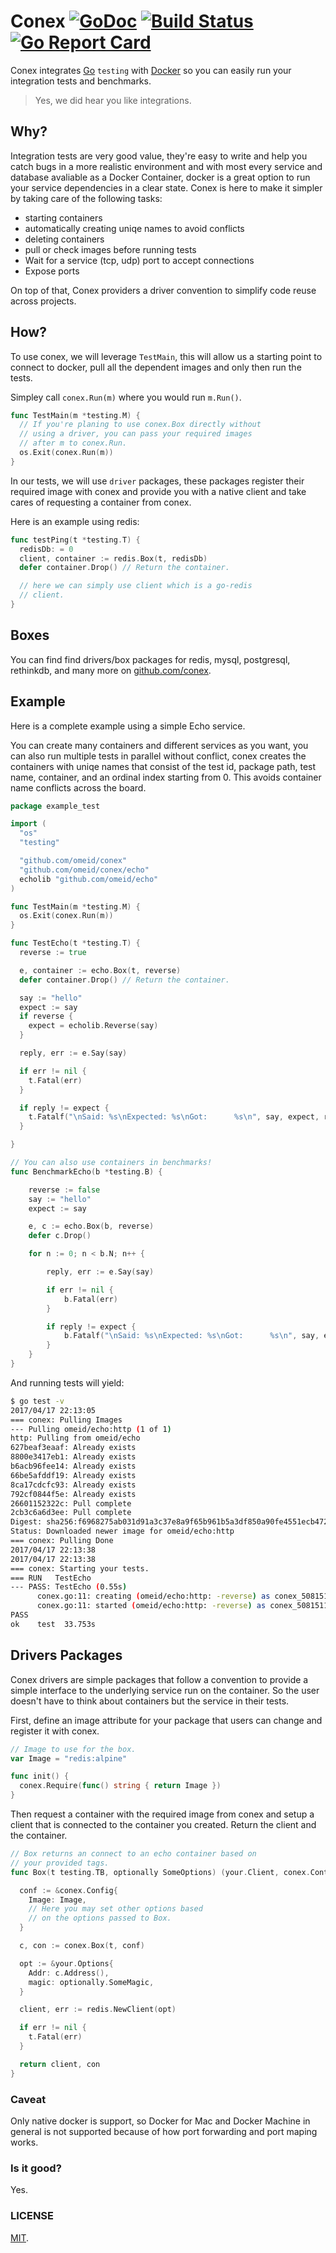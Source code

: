 # Conex [![GoDoc](https://img.shields.io/badge/godoc-reference-blue.svg?style=flat-square)](https://godoc.org/github.com/omeid/conex)  [![Build Status](https://travis-ci.org/omeid/conex.svg?branch=master)](https://travis-ci.org/omeid/conex) [![Go Report Card](https://goreportcard.com/badge/github.com/omeid/conex)](https://goreportcard.com/report/github.com/omeid/conex)
Conex integrates [Go](https://golang.org) `testing` with [Docker](https://docker.com) so you can easily run your integration tests and benchmarks.

> Yes, we did hear you like integrations.

## Why?

Integration tests are very good value, they're easy to write and help you catch bugs in a more realistic environment and with most every service and database avaliable as a Docker Container, docker is a great option to run your service dependencies in a clear state. Conex is here to make it simpler by taking care of the following tasks:

- starting containers
- automatically creating uniqe names to avoid conflicts
- deleting containers
- pull or check images before running tests
- Wait for a service (tcp, udp) port to accept connections
- Expose ports

On top of that, Conex providers a driver convention to simplify code reuse across projects.


## How?

To use conex, we will leverage `TestMain`, this will allow us a starting point to connect to docker, pull all the dependent images and only then run the tests.

Simpley call `conex.Run(m)` where you would run `m.Run()`.
```go
func TestMain(m *testing.M) {
  // If you're planing to use conex.Box directly without
  // using a driver, you can pass your required images
  // after m to conex.Run.
  os.Exit(conex.Run(m))
}
```

In our tests, we will use `driver` packages, these packages register their required image with conex and provide you with a native client and take cares of requesting a container from conex.

Here is an example using redis:

```go
func testPing(t *testing.T) {
  redisDb: = 0
  client, container := redis.Box(t, redisDb)
  defer container.Drop() // Return the container.

  // here we can simply use client which is a go-redis
  // client.
}
```


## Boxes

You can find find drivers/box packages for redis, mysql, postgresql, rethinkdb, and many more on [github.com/conex](https://github.com/conex).


## Example
Here is a complete example using a simple Echo service.

You can create many containers and different services as you want, you can also run multiple tests in parallel without conflict, conex
creates the containers with uniqe names that consist of the test id, package path, test name, container, and an ordinal index starting from 0. This avoids container name conflicts across the board.

```go
package example_test

import (
  "os"
  "testing"

  "github.com/omeid/conex"
  "github.com/omeid/conex/echo"
  echolib "github.com/omeid/echo"
)

func TestMain(m *testing.M) {
  os.Exit(conex.Run(m))
}

func TestEcho(t *testing.T) {
  reverse := true

  e, container := echo.Box(t, reverse)
  defer container.Drop() // Return the container.

  say := "hello"
  expect := say
  if reverse {
    expect = echolib.Reverse(say)
  }

  reply, err := e.Say(say)

  if err != nil {
    t.Fatal(err)
  }

  if reply != expect {
    t.Fatalf("\nSaid: %s\nExpected: %s\nGot:      %s\n", say, expect, reply)
  }

}

// You can also use containers in benchmarks!
func BenchmarkEcho(b *testing.B) {

	reverse := false
	say := "hello"
	expect := say

	e, c := echo.Box(b, reverse)
	defer c.Drop()

	for n := 0; n < b.N; n++ {

		reply, err := e.Say(say)

		if err != nil {
			b.Fatal(err)
		}

		if reply != expect {
			b.Fatalf("\nSaid: %s\nExpected: %s\nGot:      %s\n", say, expect, reply)
		}
	}
}

```

And running tests will yield:

```sh
$ go test -v
2017/04/17 22:13:05 
=== conex: Pulling Images
--- Pulling omeid/echo:http (1 of 1)
http: Pulling from omeid/echo
627beaf3eaaf: Already exists 
8800e3417eb1: Already exists 
b6acb96fee14: Already exists 
66be5afddf19: Already exists 
8ca17cdcfc93: Already exists 
792cf0844f5e: Already exists 
26601152322c: Pull complete 
2cb3c6a6d3ee: Pull complete 
Digest: sha256:f6968275ab031d91a3c37e8a9f65b961b5a3df850a90fe4551ecb4724ab3b0a7
Status: Downloaded newer image for omeid/echo:http
=== conex: Pulling Done
2017/04/17 22:13:38 
2017/04/17 22:13:38 
=== conex: Starting your tests.
=== RUN   TestEcho
--- PASS: TestEcho (0.55s)
      conex.go:11: creating (omeid/echo:http: -reverse) as conex_508151185_test-TestEcho-omeid_echo.http_0
      conex.go:11: started (omeid/echo:http: -reverse) as conex_508151185_test-TestEcho-omeid_echo.http_0
PASS
ok    test  33.753s
```

## Drivers Packages

Conex drivers are simple packages that follow a convention to provide a simple interface to the underlying service run on the container.
So the user doesn't have to think about containers but the service in their tests.


First, define an image attribute for your package that users can change and register it with conex.

```go
// Image to use for the box.
var Image = "redis:alpine"

func init() {
  conex.Require(func() string { return Image })
}
```

Then request a container with the required image from conex and setup a client
that is connected to the container you created.
Return the client and the container.

```go
// Box returns an connect to an echo container based on
// your provided tags.
func Box(t testing.TB, optionally SomeOptions) (your.Client, conex.Container)) {

  conf := &conex.Config{
    Image: Image,
    // Here you may set other options based
    // on the options passed to Box.
  }

  c, con := conex.Box(t, conf)

  opt := &your.Options{
    Addr: c.Address(),
    magic: optionally.SomeMagic,
  }

  client, err := redis.NewClient(opt)

  if err != nil {
    t.Fatal(err)
  }

  return client, con
}

```
### Caveat

Only native docker is support, so Docker for Mac and Docker Machine in general is not supported because of how port forwarding and port maping works.


### Is it good?
Yes.

### LICENSE
  [MIT](LICENSE).
